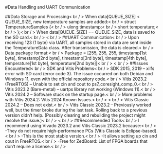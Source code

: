 #Data Handling and UART Communication

##Data Storage and Processing< br / >
When data[QUEUE_SIZE] < QUEUE_SIZE, new temperature samples are added:< br / >
struct TemperatureSamples {< br / >
  ulong timestamp;< br / >
  short temperature;< br / >
};< br / >
When data[QUEUE_SIZE] == QUEUE_SIZE, data is saved to the SD card.< br / >
< br / >
##UART Communication< br / >
Upon receiving 123 (1 byte) via UART, all samples stored in data are sent inside the TemperatureData class. After transmission, the data is cleared.< br / >
Data package format:< br / >
Package = [255, 255, 255, timestamp[1st byte], timestamp[2nd byte], timestamp[3rd byte], timestamp[4th byte], temperature[1st byte], temperature[2nd byte]]< br / >
< br / >
##Issues Encountered< br / >
SDK and Vitis Problems< br / >
SDK 2015, 2019 – xilfs error with SD card (error code 3). The issue occurred on both Debian and Windows 11, even with the official repository code.< br / >
Vitis 2023.2 (FreeRTOS) – Unable to set cin and cout to ps7_coresight_comp_0.< br / >
Vitis 2023.2 (Bare-metal) – uartps library not working (Windows 11).< br / >
Vitis 2024.2 – Software stuck on the startup page.< br / >
More problems with Vitis 2024.2: Vitis 2024 Known Issues.< br / >
< br / >
Vitis Classic 2024.2 – Does not exist.< br / >
Vitis Classic 2023.2 – Previously worked well, but the timer broke during the last task. Rolling back to a previous version didn’t help. (Possibly clearing and rebuilding the project might resolve the issue.)< br / >
< br / >
##Recommended Tools< br / >
I recommend using Vivado 2023.2 and Vitis Classic 2023.2 because:< br / >
-They do not require high-performance PCs (Vitis Classic is Eclipse-based).< br / >
-This is the most stable version.< br / >
-It allows setting up cin and cout in FreeRTOS.< br / >
-Free for ZedBoard: List of FPGA boards that don’t require a license.< br / >
